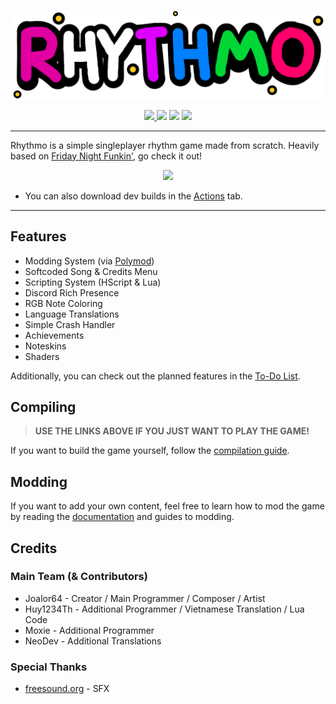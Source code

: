 <p align="center">
  <img src="./assets/images/menu/title/logo.png" width="900">
</p>

<p align="center">
  <a href="https://github.com/JoaTH-Team/Rhythmo-SC/actions/workflows/main.yml">
    <img src="https://github.com/JoaTH-Team/Rhythmo-SC/actions/workflows/main.yml/badge.svg">
  </a>
  <img src="https://img.shields.io/github/repo-size/JoaTH-Team/Rhythmo-SC">
  <img src="https://img.shields.io/github/issues/JoaTH-Team/Rhythmo-SC">
  <img src="https://img.shields.io/badge/balls-in_your_jaws-green">
</p>

---

Rhythmo is a simple singleplayer rhythm game made from scratch. Heavily based on [Friday Night Funkin'](https://github.com/FunkinCrew/Funkin/), go check it out!

<p align="center"><a href="https://joalor64.itch.io/rhythmo"><img src="https://static.itch.io/images/badge-color.svg?sanitize=true" width="40%"></a></p>

* You can also download dev builds in the [Actions](https://github.com/JoaTH-Team/Rhythmo-SC/actions) tab.

---

## Features
* Modding System (via [Polymod](https://github.com/larsiusprime/polymod/))
* Softcoded Song & Credits Menu
* Scripting System (HScript & Lua)
* Discord Rich Presence
* RGB Note Coloring
* Language Translations
* Simple Crash Handler
* Achievements
* Noteskins
* Shaders

Additionally, you can check out the planned features in the [To-Do List](/TODO.md).

## Compiling
> **USE THE LINKS ABOVE IF YOU JUST WANT TO PLAY THE GAME!**

If you want to build the game yourself, follow the [compilation guide](https://github.com/JoaTH-Team/Rhythmo-SC/wiki/Building-the-Game).

## Modding
If you want to add your own content, feel free to learn how to mod the game by reading the [documentation](https://github.com/JoaTH-Team/Rhythmo-SC/wiki) and guides to modding.

## Credits
### Main Team (& Contributors)
* Joalor64 - Creator / Main Programmer / Composer / Artist
* Huy1234Th - Additional Programmer / Vietnamese Translation / Lua Code
* Moxie - Additional Programmer
* NeoDev - Additional Translations

### Special Thanks
* [freesound.org](https://freesound.org/) - SFX
